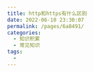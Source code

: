 ```yaml
---
title: http和https有什么区别
date: 2022-06-10 23:30:07
permalink: /pages/6a8491/
categories:
  - 知识积累
  - 常见知识
tags:
  - 
---
```

